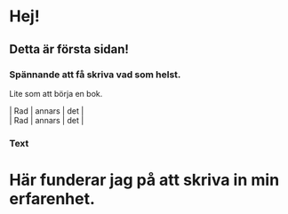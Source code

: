 # Hej! 
## Detta är första sidan!

### Spännande att få skriva vad som helst.
Lite som att börja en bok.

| Rad |  annars | det |  
| Rad |  annars | det |

### Text

# Här funderar jag på att skriva in min erfarenhet.


